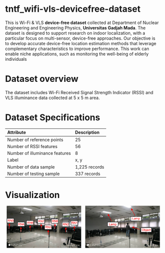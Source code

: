 # tntf_wifi-vls-devicefree-dataset
This is Wi-Fi &amp; VLS **device-free dataset** collected at Department of Nuclear Engineering and Engineering Physics, **Universitas Gadjah Mada**. The dataset is designed to support research on indoor localization, with a particular focus on multi-sensor, device-free approaches. Our objective is to develop accurate device-free location estimation methods that leverage complementary characteristics to improve performance. This work can enable niche applications, such as monitoring the well-being of elderly individuals
# Dataset overview
The dataset includes Wi-Fi Received Signal Strength Indicator (RSSI) and VLS illuminance data collected at 5 x 5 m area.
# Dataset Specifications
| Attribute | Description |
| :--- | :--- |
| Number of reference points | 25 |
| Number of RSSI features | 56 |
| Number of illuminance features | 8 |
| Label | x, y |
| Number of data sample | 1,225 records |
| Number of testing sample | 337 records |
# Visualization
![Measurement campaign](Fig.%203.%20beta2.png)
